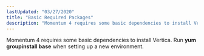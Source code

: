 ```yaml
---
lastUpdated: "03/27/2020"
title: "Basic Required Packages"
description: "Momentum 4 requires some basic dependencies to install Vertica Run yum groupinstall base when setting up a new environment..."
---
```


Momentum 4 requires some basic dependencies to install Vertica. Run **yum groupinstall base**                   when setting up a new environment.